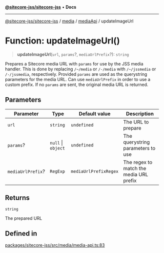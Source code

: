 [**@sitecore-jss/sitecore-jss**](../../../../README.md) • **Docs**

***

[@sitecore-jss/sitecore-jss](../../../../README.md) / [media](../../../README.md) / [mediaApi](../README.md) / updateImageUrl

# Function: updateImageUrl()

> **updateImageUrl**(`url`, `params`?, `mediaUrlPrefix`?): `string`

Prepares a Sitecore media URL with `params` for use by the JSS media handler.
This is done by replacing `/~/media` or `/-/media` with `/~/jssmedia` or `/-/jssmedia`, respectively.
Provided `params` are used as the querystring parameters for the media URL.
Can use `mediaUrlPrefix` in order to use a custom prefix.
If no `params` are sent, the original media URL is returned.

## Parameters

| Parameter | Type | Default value | Description |
| ------ | ------ | ------ | ------ |
| `url` | `string` | `undefined` | The URL to prepare |
| `params`? | `null` \| `object` | `undefined` | The querystring parameters to use |
| `mediaUrlPrefix`? | `RegExp` | `mediaUrlPrefixRegex` | The regex to match the media URL prefix |

## Returns

`string`

The prepared URL

## Defined in

[packages/sitecore-jss/src/media/media-api.ts:83](https://github.com/Sitecore/jss/blob/32e43cec490a623a675f03f30cb52f47552c878c/packages/sitecore-jss/src/media/media-api.ts#L83)
